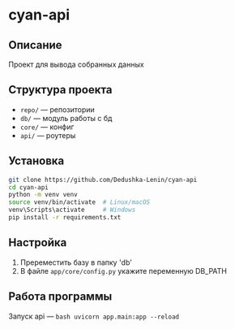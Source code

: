 # cyan-api

## Описание
Проект для вывода собранных данных

## Структура проекта

- `repo/` — репозитории
- `db/` — модуль работы с бд
- `core/` — конфиг
- `api/` — роутеры

## Установка

```bash
git clone https://github.com/Dedushka-Lenin/cyan-api
cd cyan-api
python -m venv venv
source venv/bin/activate  # Linux/macOS
venv\Scripts\activate     # Windows
pip install -r requirements.txt
```

## Настройка

1. Пререместить базу в папку 'db'
2. В файле `app/core/config.py` укажите переменную DB_PATH

## Работа программы
Запуск api — ```bash uvicorn app.main:app --reload```
